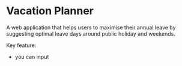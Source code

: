 # Vacation Planner

A web application that helps users to maximise their annual leave by suggesting optimal leave days around public holiday and weekends. 



Key feature:

- you can input 